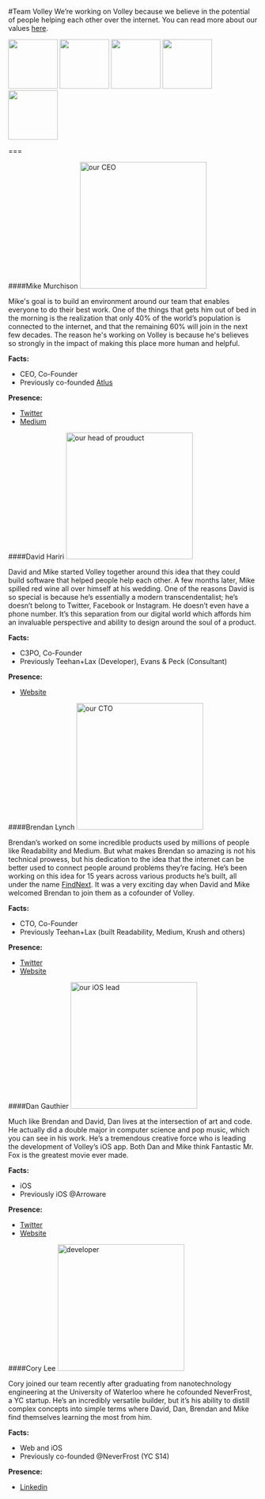 #Team Volley
We’re working on Volley because we believe in the potential of people helping each other over the internet. You can read more about our values [here](https://github.com/VolleyIndustries/readme/blob/master/values.md).

<a href="#mike-murchison"><img src="http://i.imgur.com/gHjEVeD.jpg" width="100px"></a>
<a href="#david-hariri"><img src="http://i.imgur.com/2UlN7LS.jpg" width="100px"></a>
<a href="#brendan-lynch"><img src="http://i.imgur.com/ja4lCRK.jpg" width="100px"></a>
<a href="#dan-gauthier"><img src="http://i.imgur.com/75l2KTI.jpg" width="100px"></a>
<a href="#cory-lee"><img src="http://i.imgur.com/DXhy37C.jpg" width="100px"></a>

===

####Mike Murchison
<a href="#mike-murchison"><img src="http://i.imgur.com/gHjEVeD.jpg" width="256px" alt="our CEO"></a>

Mike's goal is to build an environment around our team that enables everyone to do their best work. One of the things that gets him out of bed in the morning is the realization that only 40% of the world’s population is connected to the internet, and that the remaining 60% will join in the next few decades. The reason he's working on Volley is because he's believes so strongly in the impact of making this place more human and helpful.

**Facts:**
- CEO, Co-Founder
- Previously co-founded [Atlus](http://crunchbase.com/organization/atlus-inc)

**Presence:**
- [Twitter](https://twitter.com/mimurchison "Mike's Twitter")
- [Medium](https://medium.com/@mimurchison "Mike's Medium")

####David Hariri
<a href="#david-hariri"><img src="http://i.imgur.com/2UlN7LS.jpg" width="256px" alt="our head of prouduct"></a>

David and Mike started Volley together around this idea that they could build software that helped people help each other. A few months later, Mike spilled red wine all over himself at his wedding. One of the reasons David is so special is because he’s essentially a modern transcendentalist; he’s doesn’t belong to Twitter, Facebook or Instagram. He doesn’t even have a phone number. It’s this separation from our digital world which affords him an invaluable perspective and ability to design around the soul of a product.

**Facts:**
- C3PO, Co-Founder
- Previously Teehan+Lax (Developer), Evans & Peck (Consultant)

**Presence:**
- [Website](http://dhariri.com "David's Site")

####Brendan Lynch
<a href="#brendan-lynch"><img src="http://i.imgur.com/ja4lCRK.jpg" width="256" alt="our CTO"></a>

Brendan’s worked on some incredible products used by millions of people like Readability and Medium. But what makes Brendan so amazing is not his technical prowess, but his dedication to the idea that the internet can be better used to connect people around problems they’re facing. He’s been working on this idea for 15 years across various products he’s built, all under the name [FindNext](http://brendanlynch.com/text/volley). It was a very exciting day when David and Mike welcomed Brendan to join them as a cofounder of Volley.

**Facts:**
- CTO, Co-Founder
- Previously Teehan+Lax (built Readability, Medium, Krush and others)

**Presence:**
- [Twitter](https://twitter.com/brendanlynch "Brendan's Twitter")
- [Website](http://brendanlynch.com "Brendan's Site")

####Dan Gauthier
<a href="#dan-gauthier"><img src="http://i.imgur.com/75l2KTI.jpg" width="256px" alt="our iOS lead"></a>

Much like Brendan and David, Dan lives at the intersection of art and code. He actually did a double major in computer science and pop music, which you can see in his work. He’s a tremendous creative force who is leading the development of Volley’s iOS app. Both Dan and Mike think Fantastic Mr. Fox is the greatest movie ever made.

**Facts:**
- iOS 
- Previously iOS @Arroware

**Presence:**
- [Twitter](https://twitter.com/Cowfaboo "Dan's Twitter")
- [Website](http://www.twigrunner.com/ "Dan's Site")

####Cory Lee
<a href="#cory-lee"><img src="http://i.imgur.com/DXhy37C.jpg" width="256" alt="developer"></a>

Cory joined our team recently after graduating from nanotechnology engineering at the University of Waterloo where he cofounded NeverFrost, a YC startup. He’s an incredibly versatile builder, but it’s his ability to distill complex concepts into simple terms where David, Dan, Brendan and Mike find themselves learning the most from him.

**Facts:**
- Web and iOS 
- Previously co-founded @NeverFrost (YC S14)

**Presence:**
- [Linkedin](https://www.linkedin.com/profile/view?id=96314473&authType=NAME_SEARCH&authToken=kAgg&locale=en_US&trk=tyah&trkInfo=clickedVertical%3Amynetwork%2Cidx%3A1-1-1%2CtarId%3A1434382385746%2Ctas%3Acory%20 "Cory's Linkedin")

